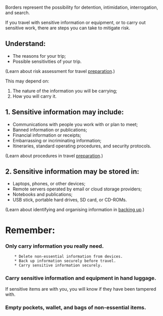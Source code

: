 [Title]: # (Before You Leave)
[Order]: # (0)

Borders represent the possibility for detention, intimidation, interrogation, and search.

If you travel with sensitive information or equipment, or to carry out sensitive work, there are steps you can take to mitigate risk.

## Understand:

*	The reasons for your trip; 
*	Possible sensitivities of your trip. 

(Learn about risk assessment for travel [preparation](umbrella://lesson/preparation).)

This may depend on: 

1. The nature of the information you will be carrying;
2. How you will carry it.

## 1. Sensitive information may include:

*   Communications with people you work with or plan to meet;
*   Banned information or publications; 
*   Financial information or receipts;
*   Embarrassing or incriminating information;
*	Itineraries, standard operating procedures, and security protocols.

(Learn about procedures in travel [preparation](umbrella://lesson/preparation).)

## 2. Sensitive information may be stored in: 

*	Laptops, phones, or other devices;
*	Remote servers operated by email or cloud storage providers;
*	Notebooks and publications;
*	USB stick, portable hard drives, SD card, or CD-ROMs.
 
(Learn about identifying and organising information in [backing up](umbrella://lesson/backing-up).)

# Remember:

### Only carry information you really need.  
		* Delete non-essential information from devices.  
		* Back up information securely before travel.
        * Carry sensitive information securely. 

### Carry sensitive information and equipment in hand luggage.
If sensitive items are with you, you will know if they have been tampered with. 

### Empty pockets, wallet, and bags of non-essential items. 
